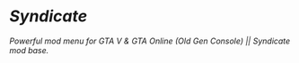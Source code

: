 # ***Syndicate***
*Powerful mod menu for GTA V &amp; GTA Online (Old Gen Console) || Syndicate mod base.*
